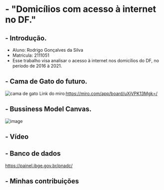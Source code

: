 # - "Domicílios com acesso à internet no DF."

## - Introdução.
- Aluno: Rodrigo Gonçalves da Silva
- Matrícula: 2111051
- Esse trabalho visa analisar o acesso à internet nos domicílios do DF, no período de 2016 à 2021.

## - Cama de Gato do futuro.
![cama de gato](https://user-images.githubusercontent.com/116168650/197582906-2e7375bc-abf7-4a99-942c-537705f79548.png)
Link do miro:https://miro.com/app/board/uXjVPK13Mgk=/

## - Bussiness Model Canvas.
![image](https://user-images.githubusercontent.com/116168650/197592200-cb2b8732-f202-4524-bd40-46700415f30f.png)


## - Vídeo


## - Banco de dados 
https://painel.ibge.gov.br/pnadc/

## - Minhas contribuições

